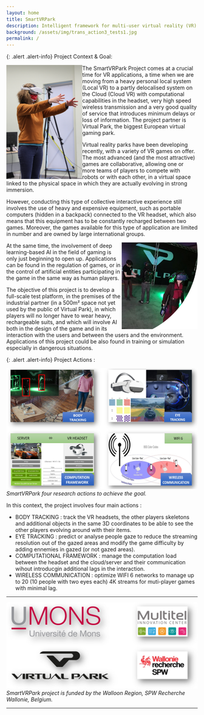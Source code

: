 ```yaml
---
layout: home
title: SmartVRPark 
description: Intelligent framework for multi-user virtual reality (VR) applications
background: /assets/img/trans_action3_tests1.jpg
permalink: /
---
```





{: .alert .alert-info}
Project Context & Goal:

<img align="left" width="200" src="https://raw.githubusercontent.com/numediart/SmartVRPark/main/assets/img/smartvr_virg_arms.jpg">

The SmartVRPark Project comes at a crucial time for VR applications, a time when we are moving from a heavy personal local system (Local VR) to a partly delocalised system on the Cloud (Cloud VR) with computational capabilities in the headset, very high speed wireless transmission and a very good quality of service that introduces minimum delays or loss of information.
The project partner is Virtual Park, the biggest European virtual gaming park.

Virtual reality parks have been developing recently, with a variety of VR games on offer. The most advanced (and the most attractive) games are collaborative, allowing one or more teams of players to compete with robots or with each other, in a virtual space linked to the physical space in which they are actually evolving in strong immersion.   

However, conducting this type of collective interactive experience still involves the use of heavy and expensive equipment, such as portable computers (hidden in a backpack) connected to the VR headset, which also means that this equipment has to be constantly recharged between two games. Moreover, the games available for this type of application are limited in number and are owned by large international groups.

<img align="right" width="200" src="https://raw.githubusercontent.com/numediart/SmartVRPark/main/assets/img/smartvr_vp.jpg">

At the same time, the involvement of deep learning-based AI in the field of gaming is only just beginning to open up. Applications can be found in the regulation of games, or in the control of artificial entities participating in the game in the same way as human players.

The objective of this project is to develop a full-scale test platform, in the premises of the industrial partner (in a 500m² space not yet used by the public of Virtual Park), in which players will no longer have to wear heavy, rechargeable suits, and which will involve AI both in the design of the game and in its interaction with the users and between the users and the environment.
Applications of this project could be also found in training or simulation especially in dangerous situations. 

{: .alert .alert-info}
Project Actions :

![Project partners](https://raw.githubusercontent.com/numediart/SmartVRPark/main/assets/img/smartvr_actions.jpg)
_SmartVRPark four research actions to achieve the goal._

In this context, the project involves four main actions : 
* BODY TRACKING : track the VR headsets, the other players skeletons and additional objects in the same 3D coordinates to be able to see the other players evolving around with their items.  
* EYE TRACKING : predict or analyse people gaze to reduce the streaming resolution out of the gazed areas and modify the game difficulty by adding ennemies in gazed (or not gazed areas). 
* COMPUTATIONAL FRAMEWORK : manage the computation load between the headset and the cloud/server and their communication wihout introducgin additional lags in the interaction. 
* WIRELESS COMMUNICATION : optimize WIFI 6 networks to manage up to 20 (10 people with two eyes each) 4K streams for muti-player games with minimal lag. 

---

![Project partners](https://raw.githubusercontent.com/numediart/SmartVRPark/main/assets/img/smartvr_partners.jpg)
_SmartVRPark project is funded by the Walloon Region, SPW Recherche Wallonie, Belgium._

---

